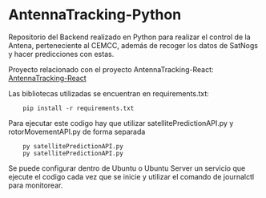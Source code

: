 # AntennaTracking-Python
Repositorio del Backend realizado en Python para realizar el control de la Antena, perteneciente al CEMCC, además de recoger los datos de SatNogs y hacer predicciones con estas. 

Proyecto relacionado con el proyecto AntennaTracking-React: [AntennaTracking-React](https://github.com/DiegoVeraSuazo/AntennaTracking-React)

Las bibliotecas utilizadas se encuentran en requirements.txt: 

```
    pip install -r requirements.txt
```

Para ejecutar este codigo hay que utilizar satellitePredictionAPI.py y rotorMovementAPI.py de forma separada

```
    py satellitePredictionAPI.py
    py satellitePredictionAPI.py
```

Se puede configurar dentro de Ubuntu o Ubuntu Server un servicio que ejecute el codigo cada vez que se inicie y utilizar el comando de
journalctl para monitorear.